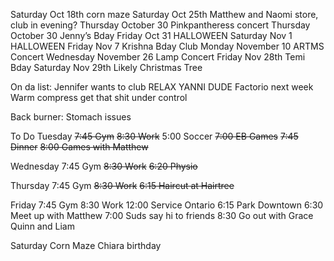 Saturday Oct 18th corn maze
Saturday Oct 25th Matthew and Naomi store, club in evening?
Thursday October 30 Pinkpantheress concert
Thursday October 30 Jenny’s Bday
Friday Oct 31 HALLOWEEN
Saturday Nov 1 HALLOWEEN
Friday Nov 7 Krishna Bday Club
Monday November 10 ARTMS Concert
Wednesday November 26 Lamp Concert
Friday Nov 28th Temi Bday
Saturday Nov 29th Likely Christmas Tree

On da list:
Jennifer wants to club
RELAX YANNI DUDE
Factorio next week
Warm compress get that shit under control

Back burner:
Stomach issues

To Do
Tuesday
~~7:45 Gym~~
~~8:30 Work~~
5:00 Soccer
~~7:00 EB Games~~
~~7:45 Dinner~~
~~8:00 Games with Matthew~~

Wednesday
7:45 Gym
~~8:30 Work~~
~~6:20 Physio~~

Thursday
7:45 Gym
~~8:30 Work~~
~~6:15 Haircut at Hairtree~~

Friday
7:45 Gym
8:30 Work
12:00 Service Ontario
6:15 Park Downtown
6:30 Meet up with Matthew
7:00 Suds say hi to friends
8:30 Go out with Grace Quinn and Liam

Saturday
Corn Maze
Chiara birthday

